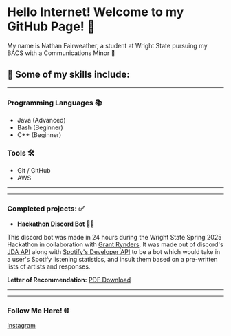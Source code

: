 # **Hello Internet! Welcome to my GitHub Page! 👋**
My name is Nathan Fairweather, a student at Wright State pursuing my BACS with a Communications Minor 👾

## 🚧 Some of my skills include:
---

### **Programming Languages 📚**
- Java (Advanced)
- Bash (Beginner)
- C++ (Beginner)

### **Tools 🛠️**
- Git / GitHub 
- AWS

---
---

### Completed projects: ✅
- **[Hackathon Discord Bot](https://github.com/GrantBenR/2025Hackathon)** 🤖🎶

This discord bot was made in 24 hours during the Wright State Spring 2025 Hackathon in collaboration with [Grant Rynders](https://github.com/GrantBenR). It was made out of discord's [JDA API](https://jda.wiki/setup/intellij/) along with [Spotify's Developer API](https://developer.spotify.com/documentation/web-api) to be a bot which would take in a user's Spotify listening statistics, and insult them based on a pre-written lists of artists and responses.

**Letter of Recommendation:** [PDF Download](./UDF%20Milkshakes.pdf)

---
---


### Follow Me Here! 🌐
[Instagram](https://www.instagram.com/fairweather_93/)
